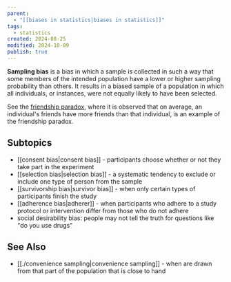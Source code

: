 ```yaml
---
parent:
  - "[[biases in statistics|biases in statistics]]"
tags:
  - statistics
created: 2024-08-25
modified: 2024-10-09
publish: true
---
```

**Sampling bias** is a bias in which a sample is collected in such a way that some members of the intended population have a lower or higher sampling probability than others. It results in a biased sample of a population in which all individuals, or instances, were not equally likely to have been selected.

See the [friendship paradox](https://en.wikipedia.org/wiki/Friendship_paradox), where it is observed that on average, an individual's friends have more friends than that individual, is an example of the friendship paradox.

## Subtopics
  - [[consent bias|consent bias]] - participants choose whether or not they take part in the experiment
  - [[selection bias|selection bias]] - a systematic tendency to exclude or include one type of person from the sample
  - [[survivorship bias|survivor bias]] - when only certain types of participants finish the study
  - [[adherence bias|adherer]] - when participants who adhere to a study protocol or intervention differ from those who do not adhere
  - social desirability bias: people may not tell the truth for questions like "do you use drugs"

## See Also
- [[./convenience sampling|convenience sampling]] - when are drawn from that part of the population that is close to hand